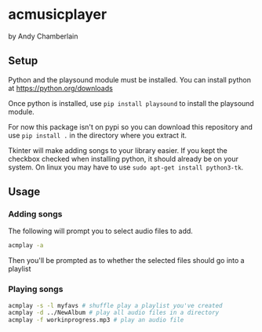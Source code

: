 # acmusicplayer

by Andy Chamberlain

## Setup

Python and the playsound module must be installed. You can install python at https://python.org/downloads

Once python is installed, use `pip install playsound` to install the playsound module.

For now this package isn't on pypi so you can download this repository and use `pip install .` in the directory where you extract it.

Tkinter will make adding songs to your library easier. If you kept the checkbox checked when installing python, it should already be on your system. On linux you may have to use `sudo apt-get install python3-tk`.


## Usage

### Adding songs

The following will prompt you to select audio files to add.

```sh
acmplay -a
```

Then you'll be prompted as to whether the selected files should go into a playlist

### Playing songs

```sh
acmplay -s -l myfavs # shuffle play a playlist you've created
acmplay -d ../NewAlbum # play all audio files in a directory
acmplay -f workinprogress.mp3 # play an audio file
```
